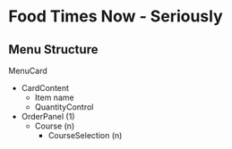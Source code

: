 # Food Times Now - Seriously

## Menu Structure

MenuCard

- CardContent
  - Item name
  - QuantityControl
- OrderPanel (1)
  - Course (n)
    - CourseSelection (n)
